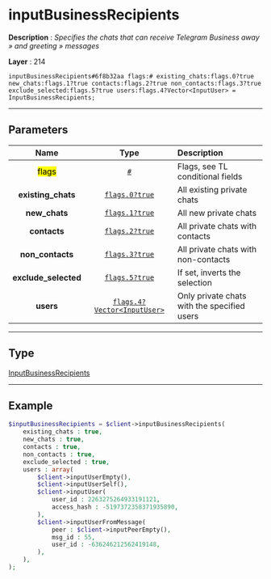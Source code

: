 # inputBusinessRecipients

**Description** : *Specifies the chats that can receive Telegram Business away &raquo; and greeting &raquo; messages*

**Layer** : 214

```tl
inputBusinessRecipients#6f8b32aa flags:# existing_chats:flags.0?true new_chats:flags.1?true contacts:flags.2?true non_contacts:flags.3?true exclude_selected:flags.5?true users:flags.4?Vector<InputUser> = InputBusinessRecipients;
```

---

## Parameters

| Name | Type | Description |
| :---: | :---: | :--- |
| <mark>flags</mark> | [`#`](type/#) | Flags, see TL conditional fields |
| **existing_chats** | [`flags.0?true`](type/true) | All existing private chats |
| **new_chats** | [`flags.1?true`](type/true) | All new private chats |
| **contacts** | [`flags.2?true`](type/true) | All private chats with contacts |
| **non_contacts** | [`flags.3?true`](type/true) | All private chats with non-contacts |
| **exclude_selected** | [`flags.5?true`](type/true) | If set, inverts the selection |
| **users** | [`flags.4?Vector<InputUser>`](type/InputUser) | Only private chats with the specified users |

---

## Type

[InputBusinessRecipients](type/InputBusinessRecipients)

---

## Example

```php
$inputBusinessRecipients = $client->inputBusinessRecipients(
	existing_chats : true,
	new_chats : true,
	contacts : true,
	non_contacts : true,
	exclude_selected : true,
	users : array(
		$client->inputUserEmpty(),
		$client->inputUserSelf(),
		$client->inputUser(
			user_id : 2263275264933191121,
			access_hash : -5197372358371935890,
		),
		$client->inputUserFromMessage(
			peer : $client->inputPeerEmpty(),
			msg_id : 55,
			user_id : -636246212562419148,
		),
	),
);
```